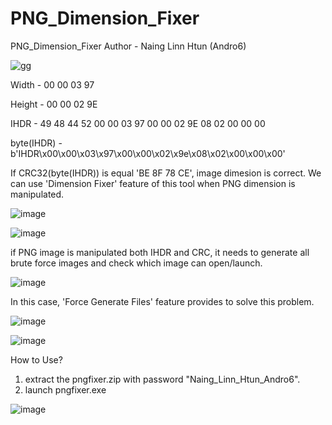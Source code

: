 # PNG_Dimension_Fixer
PNG_Dimension_Fixer
Author - Naing Linn Htun (Andro6)

![gg](https://user-images.githubusercontent.com/40929882/153756757-19010fb4-1e86-4414-b842-79e486459aea.png)

Width       - 00 00 03 97

Height      - 00 00 02 9E

IHDR        - 49 48 44 52 00 00 03 97 00 00 02 9E 08 02 00 00 00

byte(IHDR)  - b'IHDR\x00\x00\x03\x97\x00\x00\x02\x9e\x08\x02\x00\x00\x00'

If CRC32(byte(IHDR)) is equal 'BE 8F 78 CE', image dimesion is correct.
We can use 'Dimension Fixer' feature of this tool when PNG dimension is manipulated.

![image](https://user-images.githubusercontent.com/40929882/153757209-5067d29d-f6a9-4f2e-be56-485fffc33706.png)

![image](https://user-images.githubusercontent.com/40929882/153761389-4c770cb9-3d5d-491a-a23a-d6a07035f1b9.png)

if PNG image is manipulated both IHDR and CRC, it needs to generate all brute force images and check which image can open/launch. 

![image](https://user-images.githubusercontent.com/40929882/153761761-fbf6afd2-8681-4ace-a2b2-f363ac37b5bb.png)

In this case, 'Force Generate Files' feature provides to solve this problem.

![image](https://user-images.githubusercontent.com/40929882/153762270-e6cf9142-ea1e-41f9-bbbd-29834ded3b52.png)

![image](https://user-images.githubusercontent.com/40929882/153762180-509c81cc-9e34-40a5-9100-497297a67ce7.png)

How to Use?
1. extract the pngfixer.zip with password "Naing_Linn_Htun_Andro6".
2. launch pngfixer.exe

![image](https://user-images.githubusercontent.com/40929882/153765394-7eec35d6-8bac-45e8-ac6d-6837e9c01b0e.png)
